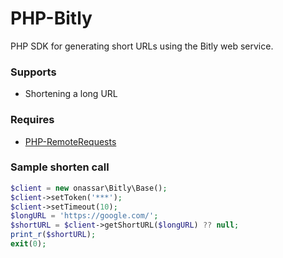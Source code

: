# PHP-Bitly
PHP SDK for generating short URLs using the Bitly web service.

### Supports
- Shortening a long URL

### Requires
- [PHP-RemoteRequests](https://github.com/onassar/PHP-RemoteRequests)

### Sample shorten call
``` php
$client = new onassar\Bitly\Base();
$client->setToken('***');
$client->setTimeout(10);
$longURL = 'https://google.com/';
$shortURL = $client->getShortURL($longURL) ?? null;
print_r($shortURL);
exit(0);
```

